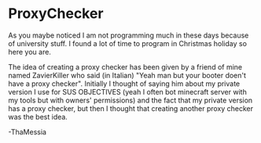 # ProxyChecker
As you maybe noticed I am not programming much in these days because of university stuff. 
I found a lot of time to program in Christmas holiday so here you are.

The idea of creating a proxy checker has been given by a friend of mine named ZavierKiller who said (in Italian) "Yeah man but your booter doen't have a proxy checker". Initially I thought of saying him about my private version I use for SUS OBJECTIVES (yeah I often bot minecraft server with my tools but with owners' permissions) and the fact that my private version has a proxy checker, but then I thought that creating another proxy checker was the best idea.

-ThaMessia
